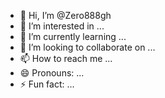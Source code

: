 - 👋 Hi, I’m @Zero888gh
- 👀 I’m interested in ...
- 🌱 I’m currently learning ...
- 💞️ I’m looking to collaborate on ...
- 📫 How to reach me ...
- 😄 Pronouns: ...
- ⚡ Fun fact: ...

<!---
Zero888gh/Zero888gh is a ✨ special ✨ repository because its `README.md` (this file) appears on your GitHub profile.
You can click the Preview link to take a look at your changes.
--->
